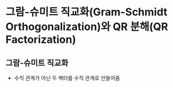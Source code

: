 # 그람-슈미트 직교화(Gram-Schmidt Orthogonalization)와 QR 분해(QR Factorization)


## 그람-슈미트 직교화

- 수직 관계가 아닌 두 벡터를 수직 관계로 만들어줌
   
